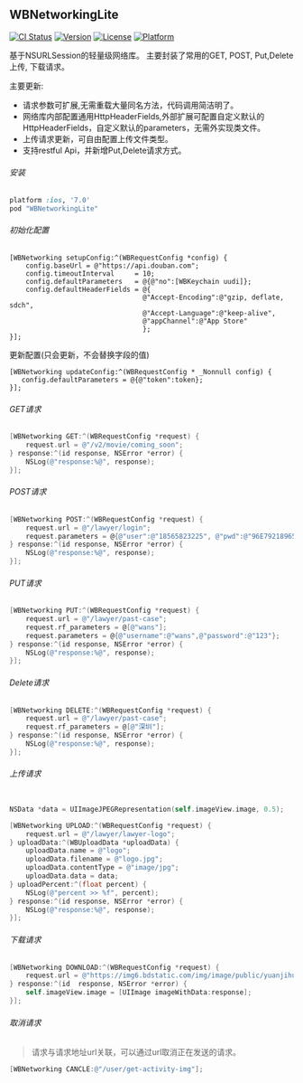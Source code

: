 ## WBNetworkingLite

[![CI Status](http://img.shields.io/travis/zsk425/WBNetworkingLite.svg?style=flat-square)](https://travis-ci.org/zsk425/WBNetworkingLite)
[![Version](https://img.shields.io/cocoapods/v/WBNetworkingLite.svg?style=flat-square)](http://cocoadocs.org/docsets/WBNetworkingLite)
[![License](https://img.shields.io/cocoapods/l/WBNetworkingLite.svg?style=flat-square)](http://cocoadocs.org/docsets/WBNetworkingLite)
[![Platform](https://img.shields.io/cocoapods/p/WBNetworkingLite.svg?style=flat-square)](http://cocoadocs.org/docsets/WBNetworkingLite)

基于NSURLSession的轻量级网络库。
主要封装了常用的GET, POST, Put,Delete上传, 下载请求。

主要更新:
* 请求参数可扩展,无需重载大量同名方法，代码调用简洁明了。
* 网络库内部配置通用HttpHeaderFields,外部扩展可配置自定义默认的HttpHeaderFields，自定义默认的parameters，无需外实现类文件。
* 上传请求更新，可自由配置上传文件类型。
* 支持restful Api，并新增Put,Delete请求方式。

###### 安装

```ruby
platform :ios, '7.0'
pod "WBNetworkingLite"
```

###### 初始化配置

```
[WBNetworking setupConfig:^(WBRequestConfig *config) {
    config.baseUrl = @"https://api.douban.com";
    config.timeoutInterval     = 10;
    config.defaultParameters   = @{@"no":[WBKeychain uudi]};
    config.defaultHeaderFields = @{
                                 @"Accept-Encoding":@"gzip, deflate, sdch",
                                 @"Accept-Language":@"keep-alive",
                                 @"appChannel":@"App Store"
                                 };
}];

```

更新配置(只会更新，不会替换字段的值)

```
[WBNetworking updateConfig:^(WBRequestConfig * _Nonnull config) {
   config.defaultParameters = @{@"token":token};
}];

```

###### GET请求

``` objectivec
[WBNetworking GET:^(WBRequestConfig *request) {
    request.url = @"/v2/movie/coming_soon";
} response:^(id response, NSError *error) {
    NSLog(@"response:%@", response);
}];

```

###### POST请求

``` objectivec
[WBNetworking POST:^(WBRequestConfig *request) {
    request.url = @"/lawyer/login";
    request.parameters = @{@"user":@"18565823225", @"pwd":@"96E79218965EB72C92A549DD5A330112"};
} response:^(id response, NSError *error) {
    NSLog(@"response:%@", response);
}];


```

###### PUT请求

``` objectivec
[WBNetworking PUT:^(WBRequestConfig *request) {
    request.url = @"/lawyer/past-case";
    request.rf_parameters = @[@"wans"];
    request.parameters = @{@"username":@"wans",@"password":@"123"};
} response:^(id response, NSError *error) {
    NSLog(@"response:%@", response);
}];


```

###### Delete请求

``` objectivec
[WBNetworking DELETE:^(WBRequestConfig *request) {
    request.url = @"/lawyer/past-case";
    request.rf_parameters = @[@"深圳"];
} response:^(id response, NSError *error) {
    NSLog(@"response:%@", response);
}];


```

###### 上传请求

```objectivec

NSData *data = UIImageJPEGRepresentation(self.imageView.image, 0.5);

[WBNetworking UPLOAD:^(WBRequestConfig *request) {
    request.url = @"/lawyer/lawyer-logo";
} uploadData:^(WBUploadData *uploadData) {
    uploadData.name = @"logo";
    uploadData.filename = @"logo.jpg";
    uploadData.contentType = @"image/jpg";
    uploadData.data = data;
} uploadPercent:^(float percent) {
    NSLog(@"percent >> %f", percent);
} response:^(id response, NSError *error) {
    NSLog(@"response:%@", response);
}];

```

###### 下载请求
```objectivec
[WBNetworking DOWNLOAD:^(WBRequestConfig *request) {
    request.url = @"https://img6.bdstatic.com/img/image/public/yuanjihuasy.png";
} response:^(id  response, NSError *error) {
    self.imageView.image = [UIImage imageWithData:response];
}];
```

###### 取消请求
>请求与请求地址url关联，可以通过url取消正在发送的请求。

```objectivec
[WBNetworking CANCLE:@"/user/get-activity-img"];
```
